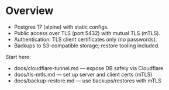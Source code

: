 # Overview

- Postgres 17 (alpine) with static configs.
- Public access over TLS (port 5432) with mutual TLS (mTLS).
- Authentication: TLS client certificates only (no passwords).
- Backups to S3-compatible storage; restore tooling included.

Start here:
- docs/cloudflare-tunnel.md — expose DB safely via Cloudflare
- docs/tls-mtls.md — set up server and client certs (mTLS)
- docs/backup-restore.md — use backups/restores with mTLS
